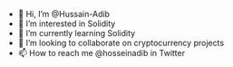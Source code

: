 - 👋 Hi, I’m @Hussain-Adib
- 👀 I’m interested in Solidity
- 🌱 I’m currently learning Solidity
- 💞️ I’m looking to collaborate on cryptocurrency projects 
- 📫 How to reach me @hosseinadib in Twitter 

<!---
Hussain-Adib/Hussain-Adib is a ✨ special ✨ repository because its `README.md` (this file) appears on your GitHub profile.
You can click the Preview link to take a look at your changes.
--->

